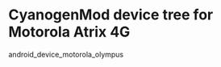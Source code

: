 CyanogenMod device tree for Motorola Atrix 4G
===============================


android_device_motorola_olympus
